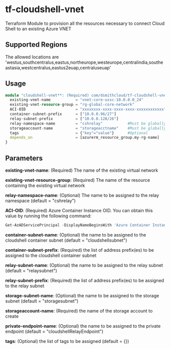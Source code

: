 # tf-cloudshell-vnet
Terraform Module to provision all the resources necessary to connect Cloud Shell to an existing Azure VNET

## Supported Regions
The allowed locations are 'westus,southcentralus,eastus,northeurope,westeurope,centralindia,southeastasia,westcentralus,eastus2euap,centraluseuap'

## Usage

```terraform
module "cloudshell-vnet**: (Required) com/dsmithcloud/tf-cloudshell-vnet.git"
  existing-vnet-name           = "vnet-core-ussc-10.0.0.0_24"
  existing-vnet-resource-group = "rg-global-core-network"
  ACI-OID                      = "xxxxxxxx-xxxx-xxxx-xxxx-xxxxxxxxxxxx"
  container-subnet-prefix      = ["10.0.0.96/27"]
  relay-subnet-prefix          = ["10.0.0.128/26"]
  relay-namespace-name         = "cshrelay"           #Must be globally unique
  storageaccount-name          = "storageacctname"    #Must be globally unique
  tags                         = {"key"="value"}      #Optional
  depends_on                   = [azurerm_resource_group.my-rg-name]    #Include if you are also creating the rg and vnet at the same time
}
```
  ## Parameters

**existing-vnet-name**: (Required) The name of the existing virtual network

**existing-vnet-resource-group**: (Required) The name of the resource containing the existing virtual network

**relay-namespace-name**: (Optional) The name to be assigned to the relay namespace (default     = "cshrelay")

**ACI-OID**: (Required) Azure Container Instance OID.  You can obtain this value by running the following command:
```powershell
Get-AzADServicePrincipal -DisplayNameBeginsWith 'Azure Container Instance'
```

**container-subnet-name**: (Optional) the name to be assigned to the cloudshell container subnet (default     = "cloudshellsubnet")

**container-subnet-prefix**: (Required) the list of address prefix(es) to be assigned to the cloudshell container subnet

**relay-subnet-name**: (Optional) the name to be assigned to the relay subnet (default     = "relaysubnet")

**relay-subnet-prefix**: (Required) the list of address prefix(es) to be assigned to the relay subnet

**storage-subnet-name**: (Optional) the name to be assigned to the storage subnet (default     = "storagesubnet")

**storageaccount-name**: (Required) the name of the storage account to create

**private-endpoint-name**: (Optional) the name to be assigned to the private endpoint (default     = "cloudshellRelayEndpoint")

**tags**: (Optional) the list of tags to be assigned (default     = {})
